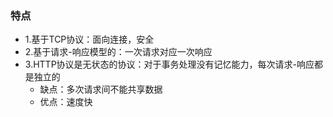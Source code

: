 ### 特点
- 1.基于TCP协议：面向连接，安全
- 2.基于请求-响应模型的：一次请求对应一次响应
- 3.HTTP协议是无状态的协议：对于事务处理没有记忆能力，每次请求-响应都是独立的
	- 缺点：多次请求间不能共享数据
	- 优点：速度快